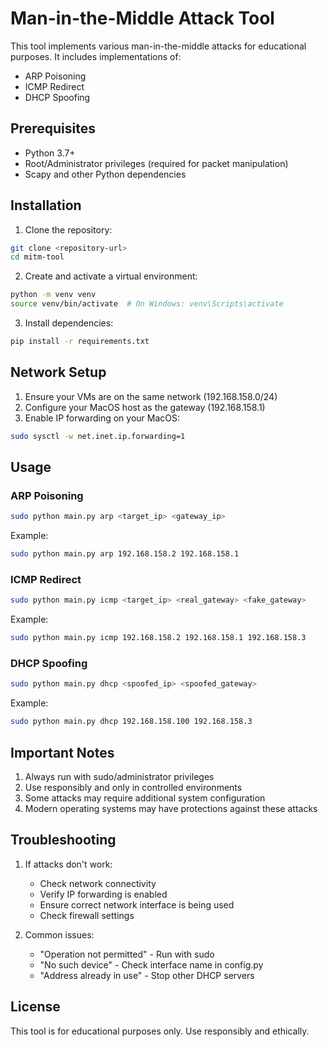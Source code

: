 # Man-in-the-Middle Attack Tool

This tool implements various man-in-the-middle attacks for educational purposes. It includes implementations of:
- ARP Poisoning
- ICMP Redirect
- DHCP Spoofing

## Prerequisites

- Python 3.7+
- Root/Administrator privileges (required for packet manipulation)
- Scapy and other Python dependencies

## Installation

1. Clone the repository:
```bash
git clone <repository-url>
cd mitm-tool
```

2. Create and activate a virtual environment:
```bash
python -m venv venv
source venv/bin/activate  # On Windows: venv\Scripts\activate
```

3. Install dependencies:
```bash
pip install -r requirements.txt
```

## Network Setup

1. Ensure your VMs are on the same network (192.168.158.0/24)
2. Configure your MacOS host as the gateway (192.168.158.1)
3. Enable IP forwarding on your MacOS:
```bash
sudo sysctl -w net.inet.ip.forwarding=1
```

## Usage

### ARP Poisoning
```bash
sudo python main.py arp <target_ip> <gateway_ip>
```
Example:
```bash
sudo python main.py arp 192.168.158.2 192.168.158.1
```

### ICMP Redirect
```bash
sudo python main.py icmp <target_ip> <real_gateway> <fake_gateway>
```
Example:
```bash
sudo python main.py icmp 192.168.158.2 192.168.158.1 192.168.158.3
```

### DHCP Spoofing
```bash
sudo python main.py dhcp <spoofed_ip> <spoofed_gateway>
```
Example:
```bash
sudo python main.py dhcp 192.168.158.100 192.168.158.3
```

## Important Notes

1. Always run with sudo/administrator privileges
2. Use responsibly and only in controlled environments
3. Some attacks may require additional system configuration
4. Modern operating systems may have protections against these attacks

## Troubleshooting

1. If attacks don't work:
   - Check network connectivity
   - Verify IP forwarding is enabled
   - Ensure correct network interface is being used
   - Check firewall settings

2. Common issues:
   - "Operation not permitted" - Run with sudo
   - "No such device" - Check interface name in config.py
   - "Address already in use" - Stop other DHCP servers

## License

This tool is for educational purposes only. Use responsibly and ethically. 